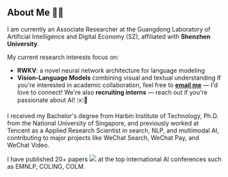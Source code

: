 ## About Me 👨‍🔬

I am currently an Associate Researcher at the Guangdong Laboratory of Artificial Intelligence and Digital Economy (SZ), affiliated with **Shenzhen University**.

My current research interests focus on:
- **RWKV**: a novel neural network architecture for language modeling  
- **Vision-Language Models** combining visual and textual understanding 
If you're interested in academic collaboration, feel free to **[email me](mailto:houhaowen@gml.ac.cn)** — I'd love to connect! We're also **recruiting interns** — reach out if you're passionate about AI! ✉️🚀

I received my Bachelor's degree from Harbin Institute of Technology, Ph.D. from the National University of Singapore, and previously worked at Tencent as a Applied Research Scientist in search, NLP, and multimodal AI, contributing to major projects like WeChat Search, WeChat Pay, and WeChat Video.

I have published 20+ papers <a href='https://scholar.google.com/citations?user=P6pDyoYAAAAJ'><img src="https://img.shields.io/endpoint?logo=Google%20Scholar&url=https%3A%2F%2Fcdn.jsdelivr.net%2Fgh%2FRayeRen%2Fhoward-hou.github.io@google-scholar-stats%2Fgs_data_shieldsio.json&labelColor=f6f6f6&color=9cf&style=flat&label=citations"></a> at the top international AI conferences such as EMNLP, COLING, COLM.
